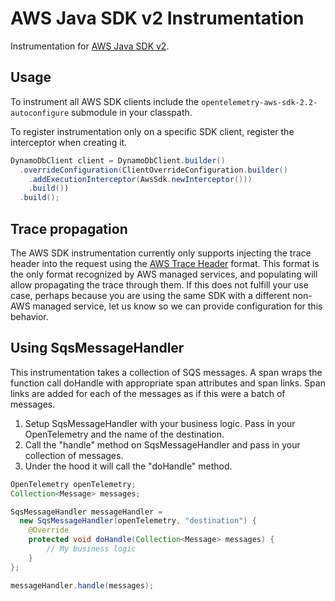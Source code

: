 # AWS Java SDK v2 Instrumentation

Instrumentation for [AWS Java SDK v2](https://github.com/aws/aws-sdk-java-v2).

## Usage

To instrument all AWS SDK clients include the `opentelemetry-aws-sdk-2.2-autoconfigure` submodule in your classpath.

To register instrumentation only on a specific SDK client, register the interceptor when creating it.

```java
DynamoDbClient client = DynamoDbClient.builder()
  .overrideConfiguration(ClientOverrideConfiguration.builder()
    .addExecutionInterceptor(AwsSdk.newInterceptor()))
    .build())
  .build();
```

## Trace propagation

The AWS SDK instrumentation currently only supports injecting the trace header into the request
using the [AWS Trace Header](https://docs.aws.amazon.com/xray/latest/devguide/xray-concepts.html#xray-concepts-tracingheader) format.
This format is the only format recognized by AWS managed services, and populating will allow
propagating the trace through them. If this does not fulfill your use case, perhaps because you are
using the same SDK with a different non-AWS managed service, let us know so we can provide
configuration for this behavior.

## Using SqsMessageHandler
This instrumentation takes a collection of SQS messages.
A span wraps the function call doHandle with appropriate span attributes and span links.
Span links are added for each of the messages as if this were a batch of messages.

1. Setup SqsMessageHandler with your business logic. Pass in your OpenTelemetry and the name of the destination.
2. Call the "handle" method on SqsMessageHandler and pass in your collection of messages.
3. Under the hood it will call the "doHandle" method.

```java
OpenTelemetry openTelemetry;
Collection<Message> messages;

SqsMessageHandler messageHandler =
  new SqsMessageHandler(openTelemetry, "destination") {
    @Override
    protected void doHandle(Collection<Message> messages) {
        // My business logic
    }
};

messageHandler.handle(messages);
```
